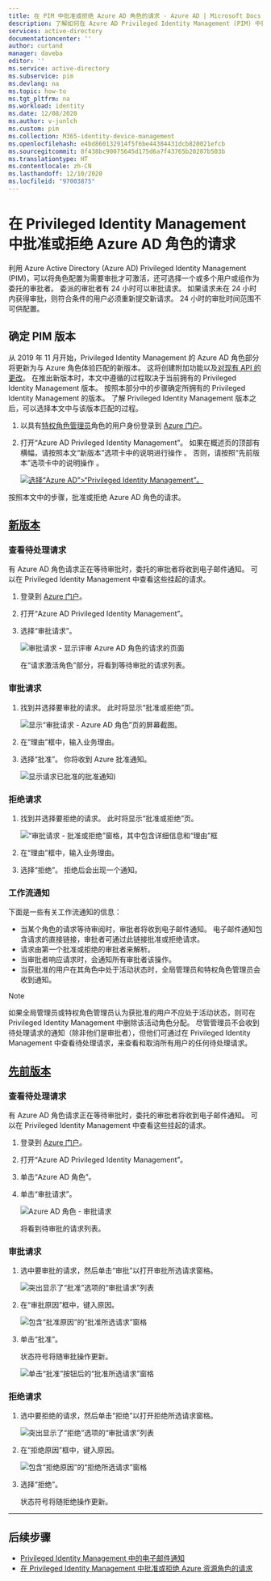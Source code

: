```yaml
---
title: 在 PIM 中批准或拒绝 Azure AD 角色的请求 - Azure AD | Microsoft Docs
description: 了解如何在 Azure AD Privileged Identity Management (PIM) 中批准或拒绝 Azure AD 角色的请求。
services: active-directory
documentationcenter: ''
author: curtand
manager: daveba
editor: ''
ms.service: active-directory
ms.subservice: pim
ms.devlang: na
ms.topic: how-to
ms.tgt_pltfrm: na
ms.workload: identity
ms.date: 12/08/2020
ms.author: v-junlch
ms.custom: pim
ms.collection: M365-identity-device-management
ms.openlocfilehash: e4bd860132914f5f6be44384431dcb820021efcb
ms.sourcegitcommit: 8f438bc90075645d175d6a7f43765b20287b503b
ms.translationtype: HT
ms.contentlocale: zh-CN
ms.lasthandoff: 12/10/2020
ms.locfileid: "97003875"
---
```

# <a name="approve-or-deny-requests-for-azure-ad-roles-in-privileged-identity-management"></a>在 Privileged Identity Management 中批准或拒绝 Azure AD 角色的请求

利用 Azure Active Directory (Azure AD) Privileged Identity Management (PIM)，可以将角色配置为需要审批才可激活，还可选择一个或多个用户或组作为委托的审批者。 委派的审批者有 24 小时可以审批请求。 如果请求未在 24 小时内获得审批，则符合条件的用户必须重新提交新请求。 24 小时的审批时间范围不可供配置。

## <a name="determine-your-version-of-pim"></a>确定 PIM 版本

从 2019 年 11 月开始，Privileged Identity Management 的 Azure AD 角色部分将更新为与 Azure 角色体验匹配的新版本。 这将创建附加功能以及[对现有 API 的更改](azure-ad-roles-features.md#api-changes)。 在推出新版本时，本文中遵循的过程取决于当前拥有的 Privileged Identity Management 版本。 按照本部分中的步骤确定所拥有的 Privileged Identity Management 的版本。 了解 Privileged Identity Management 版本之后，可以选择本文中与该版本匹配的过程。

1. 以具有[特权角色管理员](../roles/permissions-reference.md#privileged-role-administrator)角色的用户身份登录到 [Azure 门户](https://portal.azure.cn/)。
1. 打开“Azure AD Privileged Identity Management”。  如果在概述页的顶部有横幅，请按照本文“新版本”选项卡中的说明进行操作  。 否则，请按照“先前版本”选项卡中的说明操作  。

    [![选择“Azure AD”>“Privileged Identity Management”。](./media/pim-how-to-add-role-to-user/pim-new-version.png)](./media/pim-how-to-add-role-to-user/pim-new-version.png#lightbox)

按照本文中的步骤，批准或拒绝 Azure AD 角色的请求。

## <a name="new-version"></a>[新版本](#tab/new)

### <a name="view-pending-requests"></a>查看待处理请求

有 Azure AD 角色请求正在等待审批时，委托的审批者将收到电子邮件通知。 可以在 Privileged Identity Management 中查看这些挂起的请求。

1. 登录到 [Azure 门户](https://portal.azure.cn/)。

1. 打开“Azure AD Privileged Identity Management”。

1. 选择“审批请求”。

    ![审批请求 - 显示评审 Azure AD 角色的请求的页面](./media/azure-ad-pim-approval-workflow/resources-approve-pane.png)

    在“请求激活角色”部分，将看到等待审批的请求列表。

### <a name="approve-requests"></a>审批请求

1. 找到并选择要审批的请求。 此时将显示“批准或拒绝”页。

    ![显示“审批请求 - Azure AD 角色”页的屏幕截图。](./media/azure-ad-pim-approval-workflow/resources-approve-pane.png)

1. 在“理由”框中，输入业务理由。

1. 选择“批准”。  你将收到 Azure 批准通知。

    ![显示请求已批准的批准通知](./media/pim-resource-roles-approval-workflow/resources-approve-pane.png))

### <a name="deny-requests"></a>拒绝请求

1. 找到并选择要拒绝的请求。 此时将显示“批准或拒绝”页。

    ![“审批请求 - 批准或拒绝”窗格，其中包含详细信息和“理由”框](./media/pim-resource-roles-approval-workflow/resources-approve-pane.png)

1. 在“理由”框中，输入业务理由。

1. 选择“拒绝”。 拒绝后会出现一个通知。

### <a name="workflow-notifications"></a>工作流通知

下面是一些有关工作流通知的信息：

- 当某个角色的请求等待审阅时，审批者将收到电子邮件通知。 电子邮件通知包含请求的直接链接，审批者可通过此链接批准或拒绝请求。
- 请求由第一个批准或拒绝的审批者来解析。
- 当审批者响应请求时，会通知所有审批者该操作。
- 当获批准的用户在其角色中处于活动状态时，全局管理员和特权角色管理员会收到通知。

>[!NOTE]
>如果全局管理员或特权角色管理员认为获批准的用户不应处于活动状态，则可在 Privileged Identity Management 中删除该活动角色分配。 尽管管理员不会收到待处理请求的通知（除非他们是审批者），但他们可通过在 Privileged Identity Management 中查看待处理请求，来查看和取消所有用户的任何待处理请求。

## <a name="previous-version"></a>[先前版本](#tab/previous)

### <a name="view-pending-requests"></a>查看待处理请求

有 Azure AD 角色请求正在等待审批时，委托的审批者将收到电子邮件通知。 可以在 Privileged Identity Management 中查看这些挂起的请求。

1. 登录到 [Azure 门户](https://portal.azure.cn/)。

1. 打开“Azure AD Privileged Identity Management”。

1. 单击“Azure AD 角色”。

1. 单击“审批请求”。

    ![Azure AD 角色 - 审批请求](./media/azure-ad-pim-approval-workflow/approve-requests.png)

    将看到待审批的请求列表。

### <a name="approve-requests"></a>审批请求

1. 选中要审批的请求，然后单击“审批”以打开审批所选请求窗格。

    ![突出显示了“批准”选项的“审批请求”列表](./media/azure-ad-pim-approval-workflow/pim-approve-requests-list.png)

1. 在“审批原因”框中，键入原因。

    ![包含“批准原因”的“批准所选请求”窗格](./media/azure-ad-pim-approval-workflow/pim-approve-selected-requests.png)

1. 单击“批准”。

    状态符号将随审批操作更新。

    ![单击“批准”按钮后的“批准所选请求”窗格](./media/azure-ad-pim-approval-workflow/pim-approve-status.png)

### <a name="deny-requests"></a>拒绝请求

1. 选中要拒绝的请求，然后单击“拒绝”以打开拒绝所选请求窗格。

    ![突出显示了“拒绝”选项的“审批请求”列表](./media/azure-ad-pim-approval-workflow/pim-deny-requests-list.png)

1. 在“拒绝原因”框中，键入原因。

    ![包含“拒绝原因”的“拒绝所选请求”窗格](./media/azure-ad-pim-approval-workflow/pim-deny-selected-requests.png)

1. 选择“拒绝”。

    状态符号将随拒绝操作更新。

---

## <a name="next-steps"></a>后续步骤

- [Privileged Identity Management 中的电子邮件通知](pim-email-notifications.md)
- [在 Privileged Identity Management 中批准或拒绝 Azure 资源角色的请求](pim-resource-roles-approval-workflow.md)

